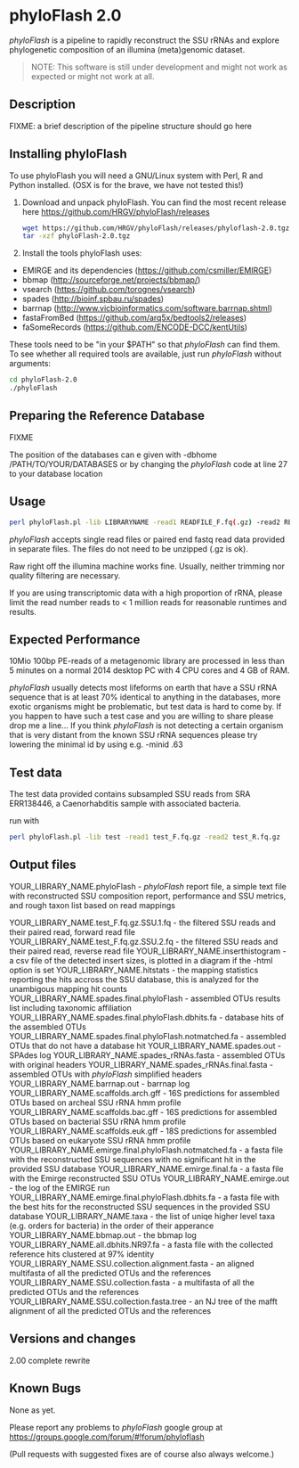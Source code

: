 phyloFlash 2.0
==============

*phyloFlash* is a pipeline to rapidly reconstruct the SSU rRNAs and
explore phylogenetic composition of an illumina (meta)genomic dataset.

> NOTE: This software is still under development and might not work as
> expected or might not work at all.

Description
-----------

FIXME: a brief description of the pipeline structure should go here

Installing phyloFlash
---------------------

To use phyloFlash you will need a GNU/Linux system with Perl, R and
Python installed. (OSX is for the brave, we have not tested this!)

1. Download and unpack phyloFlash. You can find the most recent release
   here https://github.com/HRGV/phyloFlash/releases

   ```bash
   wget https://github.com/HRGV/phyloFlash/releases/phyloflash-2.0.tgz
   tar -xzf phyloFlash-2.0.tgz
   ```

2. Install the tools phyloFlash uses:

 - EMIRGE and its dependencies (https://github.com/csmiller/EMIRGE)
 - bbmap (http://sourceforge.net/projects/bbmap/)
 - vsearch (https://github.com/torognes/vsearch)
 - spades (http://bioinf.spbau.ru/spades)
 - barrnap (http://www.vicbioinformatics.com/software.barrnap.shtml)
 - fastaFromBed (https://github.com/arq5x/bedtools2/releases)
 - faSomeRecords (https://github.com/ENCODE-DCC/kentUtils)

 These tools need to be "in your $PATH" so that *phyloFlash* can find
 them. To see whether all required tools are available, just run
 *phyloFlash* without arguments:

 ```bash
 cd phyloFlash-2.0
 ./phyloFlash
 ```

Preparing the Reference Database
--------------------------------

FIXME



The position of the databases can e given with -dbhome
/PATH/TO/YOUR/DATABASES or by changing the *phyloFlash* code at line 27
to your database location

Usage
-----

```bash
perl phyloFlash.pl -lib LIBRARYNAME -read1 READFILE_F.fq(.gz) -read2 READFILE_R.fq(.gz) [options]
```

*phyloFlash* accepts single read files or paired end fastq read data
provided in separate files. The files do not need to be unzipped (.gz
is ok).

Raw right off the illumina machine works fine. Usually, neither
trimming nor quality filtering are necessary.

If you are using transcriptomic data with a high proportion of rRNA,
please limit the read number reads to < 1 million reads for reasonable
runtimes and results.

Expected Performance
--------------------

10Mio 100bp PE-reads of a metagenomic library are processed in less
than 5 minutes on a normal 2014 desktop PC with 4 CPU cores and 4 GB
of RAM.

*phyloFlash* usually detects most lifeforms on earth that have a SSU
rRNA sequence that is at least 70% identical to anything in the
databases, more exotic organisms might be problematic, but test data
is hard to come by. If you happen to have such a test case and you are
willing to share please drop me a line... If you think *phyloFlash* is
not detecting a certain organism that is very distant from the known
SSU rRNA sequences please try lowering the minimal id by using
e.g. -minid .63

Test data
---------

The test data provided contains subsampled SSU reads from SRA
ERR138446, a Caenorhabditis sample with associated bacteria.

run with

```bash
perl phyloFlash.pl -lib test -read1 test_F.fq.gz -read2 test_R.fq.gz 
```

Output files
------------

YOUR_LIBRARY_NAME.phyloFlash - *phyloFlash* report file, a simple text file with reconstructed SSU composition report, performance and SSU metrics, and rough taxon list based on read mappings 

YOUR_LIBRARY_NAME.test_F.fq.gz.SSU.1.fq - the filtered SSU reads and their paired read, forward read file
YOUR_LIBRARY_NAME.test_F.fq.gz.SSU.2.fq - the filtered SSU reads and their paired read, reverse read file
YOUR_LIBRARY_NAME.inserthistogram - a csv file of the detected insert sizes, is plotted in a diagram if the -html option is set
YOUR_LIBRARY_NAME.hitstats - the mapping statistics reporting the hits accross the SSU database, this is analyzed for the unambigous mapping hit counts
YOUR_LIBRARY_NAME.spades.final.phyloFlash - assembled OTUs results list including taxonomic affiliation
YOUR_LIBRARY_NAME.spades.final.phyloFlash.dbhits.fa - database hits of the assembled OTUs
YOUR_LIBRARY_NAME.spades.final.phyloFlash.notmatched.fa - assembled OTUs that do not have a database hit
YOUR_LIBRARY_NAME.spades.out - SPAdes log
YOUR_LIBRARY_NAME.spades_rRNAs.fasta - assembled OTUs with original headers
YOUR_LIBRARY_NAME.spades_rRNAs.final.fasta  - assembled OTUs with *phyloFlash* simplified headers
YOUR_LIBRARY_NAME.barrnap.out - barrnap log
YOUR_LIBRARY_NAME.scaffolds.arch.gff - 16S predictions for assembled OTUs based on archeal SSU rRNA hmm profile
YOUR_LIBRARY_NAME.scaffolds.bac.gff - 16S predictions for assembled OTUs based on bacterial SSU rRNA hmm profile
YOUR_LIBRARY_NAME.scaffolds.euk.gff - 18S predictions for assembled OTUs based on eukaryote SSU rRNA hmm profile
YOUR_LIBRARY_NAME.emirge.final.phyloFlash.notmatched.fa - a fasta file with the reconstructed SSU sequences with no significant hit in the provided SSU database
YOUR_LIBRARY_NAME.emirge.final.fa - a fasta file with the Emirge reconstructed SSU OTUs
YOUR_LIBRARY_NAME.emirge.out - the log of the EMIRGE run
YOUR_LIBRARY_NAME.emirge.final.phyloFlash.dbhits.fa - a fasta file with the best hits for the reconstructed SSU sequences in the provided SSU database
YOUR_LIBRARY_NAME.taxa - the list of uniqe higher level taxa (e.g. orders for bacteria) in the order of their apperance 
YOUR_LIBRARY_NAME.bbmap.out - the bbmap log
YOUR_LIBRARY_NAME.all.dbhits.NR97.fa - a fasta file with the collected reference hits clustered at 97% identity
YOUR_LIBRARY_NAME.SSU.collection.alignment.fasta - an aligned multifasta of all the predicted OTUs and the references 
YOUR_LIBRARY_NAME.SSU.collection.fasta - a multifasta of all the predicted OTUs and the references 
YOUR_LIBRARY_NAME.SSU.collection.fasta.tree - an NJ tree of the mafft alignment of all the predicted OTUs and the references 

Versions and changes
--------------------

2.00 complete rewrite 

Known Bugs
----------

None as yet. 

Please report any problems to *phyloFlash* google
group at https://groups.google.com/forum/#!forum/phyloflash

(Pull requests with suggested fixes are of course also always welcome.)
